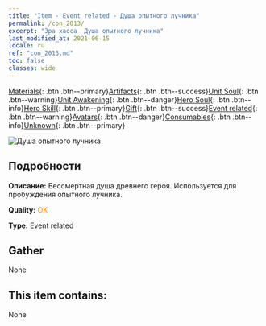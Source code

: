 ```yaml
---
title: "Item - Event related - Душа опытного лучника"
permalink: /con_2013/
excerpt: "Эра хаоса  Душа опытного лучника"
last_modified_at: 2021-06-15
locale: ru
ref: "con_2013.md"
toc: false
classes: wide
---
```

 [Materials](/ItemsRU/){: .btn .btn--primary}[Artifacts](/ItemsRU/Artifacts/){: .btn .btn--success}[Unit Soul](/ItemsRU/UnitSoul/){: .btn .btn--warning}[Unit Awakening](/ItemsRU/UnitAwakening/){: .btn .btn--danger}[Hero Soul](/ItemsRU/HeroSoul/){: .btn .btn--info}[Hero Skill](/ItemsRU/HeroSkill/){: .btn .btn--primary}[Gift](/ItemsRU/Gift/){: .btn .btn--success}[Event related](/ItemsRU/Events/){: .btn .btn--warning}[Avatars](/ItemsRU/Avatars/){: .btn .btn--danger}[Consumables](/ItemsRU/Consumables/){: .btn .btn--info}[Unknown](/ItemsRU/Unknown/){: .btn .btn--primary}

 ![Душа опытного лучника](/images/t/juexing_102.jpg)

## Подробности
 **Описание:** Бессмертная душа древнего героя. Используется для пробуждения опытного лучника.

 **Quality:** <span style="color: #FF8C00">OK</span>

 **Type:** Event related

## Gather

  None

## This item contains:

  None

